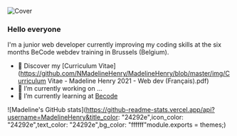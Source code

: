 ![Cover](https://github.com/NMadelineHenry/MadelineHenry/blob/master/img/cover.jpg)

### Hello everyone

I'm a junior web developer currently improving my coding skills at the six months BeCode webdev training in Brussels (Belgium).

- 🔖 Discover my [Curriculum Vitae](https://github.com/NMadelineHenry/MadelineHenry/blob/master/img/Curriculum Vitae - Madeline Henry 2021 - Web dev (Français).pdf)
- 🔭 I’m currently working on ...
- 🌱 I’m currently learning at [Becode](https://becode.org/fr/apprendre/developpeur-web-junior/)


![Madeline's GitHub stats](https://github-readme-stats.vercel.app/api?username=MadelineHenry&title_color: "24292e",icon_color: "24292e",text_color: "24292e",bg_color: "ffffff"module.exports = themes;)
